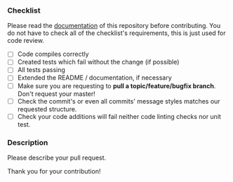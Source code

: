 ### Checklist

Please read the [documentation](../docs/README.md) of this repository before contributing. You do not have to check all of the checklist's requirements, this is just used for code review.

- [ ] Code compiles correctly
- [ ] Created tests which fail without the change (if possible)
- [ ] All tests passing
- [ ] Extended the README / documentation, if necessary
- [ ] Make sure you are requesting to **pull a topic/feature/bugfix branch**. Don't request your master!
- [ ] Check the commit's or even all commits' message styles matches our requested structure.
- [ ] Check your code additions will fail neither code linting checks nor unit test.

### Description

Please describe your pull request.

Thank you for your contribution!
